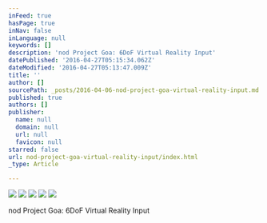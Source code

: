 ```yaml
---
inFeed: true
hasPage: true
inNav: false
inLanguage: null
keywords: []
description: 'nod Project Goa: 6DoF Virtual Reality Input'
datePublished: '2016-04-27T05:15:34.062Z'
dateModified: '2016-04-27T05:13:47.009Z'
title: ''
author: []
sourcePath: _posts/2016-04-06-nod-project-goa-virtual-reality-input.md
published: true
authors: []
publisher:
  name: null
  domain: null
  url: null
  favicon: null
starred: false
url: nod-project-goa-virtual-reality-input/index.html
_type: Article

---
```

![](https://the-grid-user-content.s3-us-west-2.amazonaws.com/94b74e72-a993-4a03-ae10-8b0a36e016e5.jpg)
![](https://the-grid-user-content.s3-us-west-2.amazonaws.com/3b075d7b-d82e-4c63-b1ae-8eafbae99365.jpg)
![](https://the-grid-user-content.s3-us-west-2.amazonaws.com/1eefd5e8-c912-4c4b-9bf2-d4cb49179ff6.jpg)
![](https://the-grid-user-content.s3-us-west-2.amazonaws.com/8bd82985-dcb0-4644-9abc-7a973c24c11a.jpg)
![](https://the-grid-user-content.s3-us-west-2.amazonaws.com/764a3946-c52d-4c1d-9743-b5b07c93d4c4.jpg)

nod Project Goa: 6DoF Virtual Reality Input
